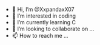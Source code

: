 - 👋 Hi, I’m @XxpandaxX07
- 👀 I’m interested in coding 
- 🌱 I’m currently learning C
- 💞️ I’m looking to collaborate on ...
- 📫 How to reach me ...

<!---
XxpandaxX07/XxpandaxX07 is a ✨ special ✨ repository because its `README.md` (this file) appears on your GitHub profile.
You can click the Preview link to take a look at your changes.
--->
